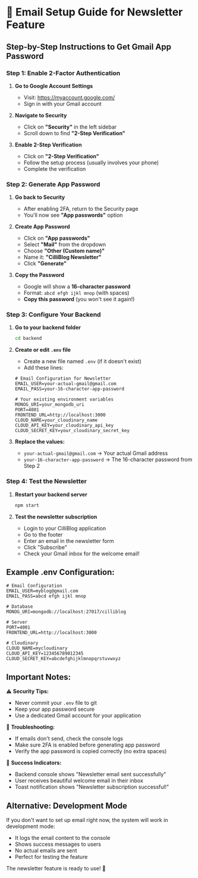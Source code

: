 # 📧 Email Setup Guide for Newsletter Feature

## **Step-by-Step Instructions to Get Gmail App Password**

### **Step 1: Enable 2-Factor Authentication**
1. **Go to Google Account Settings**
   - Visit: https://myaccount.google.com/
   - Sign in with your Gmail account

2. **Navigate to Security**
   - Click on **"Security"** in the left sidebar
   - Scroll down to find **"2-Step Verification"**

3. **Enable 2-Step Verification**
   - Click on **"2-Step Verification"**
   - Follow the setup process (usually involves your phone)
   - Complete the verification

### **Step 2: Generate App Password**
1. **Go back to Security**
   - After enabling 2FA, return to the Security page
   - You'll now see **"App passwords"** option

2. **Create App Password**
   - Click on **"App passwords"**
   - Select **"Mail"** from the dropdown
   - Choose **"Other (Custom name)"**
   - Name it: **"CilliBlog Newsletter"**
   - Click **"Generate"**

3. **Copy the Password**
   - Google will show a **16-character password**
   - Format: `abcd efgh ijkl mnop` (with spaces)
   - **Copy this password** (you won't see it again!)

### **Step 3: Configure Your Backend**
1. **Go to your backend folder**
   ```bash
   cd backend
   ```

2. **Create or edit `.env` file**
   - Create a new file named `.env` (if it doesn't exist)
   - Add these lines:

   ```env
   # Email Configuration for Newsletter
   EMAIL_USER=your-actual-gmail@gmail.com
   EMAIL_PASS=your-16-character-app-password
   
   # Your existing environment variables
   MONOG_URI=your_mongodb_uri
   PORT=4001
   FRONTEND_URL=http://localhost:3000
   CLOUD_NAME=your_cloudinary_name
   CLOUD_API_KEY=your_cloudinary_api_key
   CLOUD_SECRET_KEY=your_cloudinary_secret_key
   ```

3. **Replace the values:**
   - `your-actual-gmail@gmail.com` → Your actual Gmail address
   - `your-16-character-app-password` → The 16-character password from Step 2

### **Step 4: Test the Newsletter**
1. **Restart your backend server**
   ```bash
   npm start
   ```

2. **Test the newsletter subscription**
   - Login to your CilliBlog application
   - Go to the footer
   - Enter an email in the newsletter form
   - Click "Subscribe"
   - Check your Gmail inbox for the welcome email!

## **Example .env Configuration:**

```env
# Email Configuration
EMAIL_USER=myblog@gmail.com
EMAIL_PASS=abcd efgh ijkl mnop

# Database
MONOG_URI=mongodb://localhost:27017/cilliblog

# Server
PORT=4001
FRONTEND_URL=http://localhost:3000

# Cloudinary
CLOUD_NAME=mycloudinary
CLOUD_API_KEY=123456789012345
CLOUD_SECRET_KEY=abcdefghijklmnopqrstuvwxyz
```

## **Important Notes:**

⚠️ **Security Tips:**
- Never commit your `.env` file to git
- Keep your app password secure
- Use a dedicated Gmail account for your application

🔧 **Troubleshooting:**
- If emails don't send, check the console logs
- Make sure 2FA is enabled before generating app password
- Verify the app password is copied correctly (no extra spaces)

🎉 **Success Indicators:**
- Backend console shows "Newsletter email sent successfully"
- User receives beautiful welcome email in their inbox
- Toast notification shows "Newsletter subscription successful!"

## **Alternative: Development Mode**

If you don't want to set up email right now, the system will work in development mode:
- It logs the email content to the console
- Shows success messages to users
- No actual emails are sent
- Perfect for testing the feature

The newsletter feature is ready to use! 🚀 